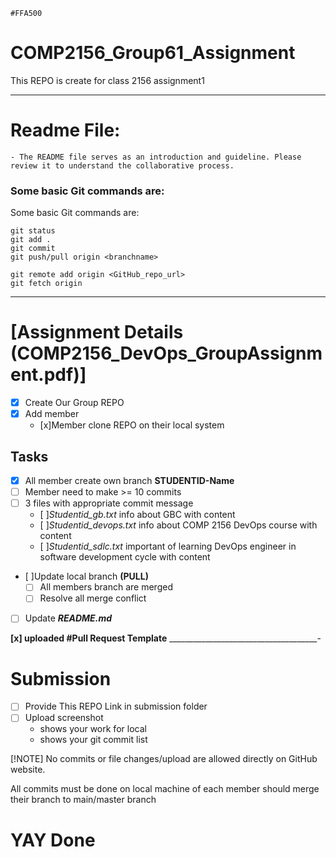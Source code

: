 `#FFA500`
# COMP2156_Group61_Assignment
This REPO is create for class 2156 assignment1
________________________________________________
# Readme File:
    - The README file serves as an introduction and guideline. Please review it to understand the collaborative process.

### Some basic Git commands are:

Some basic Git commands are:
```
git status
git add .
git commit
git push/pull origin <branchname>
```
```
git remote add origin <GitHub_repo_url>
git fetch origin 
```
_______________________________________________
# [Assignment Details (COMP2156_DevOps_GroupAssignment.pdf)]

- [x] Create Our Group REPO
- [x] Add member
    - [x]Member clone REPO on their local system

## Tasks
- [x] All member create own branch **STUDENTID-Name**
- [ ] Member need to make >= 10 commits
- [ ] 3 files with appropriate commit message
    - [ ]*Studentid_gb.txt* info about GBC with content
    - [ ]*Studentid_devops.txt* info about COMP 2156 DevOps course with content
    - [ ]*Studentid_sdlc.txt* important of learning
DevOps engineer in software development cycle with content
- [ ]Update local branch **(PULL)** 
    - [ ] All members branch are merged
    - [ ] Resolve all merge conflict
- [ ] Update **_README.md_**

**[x] uploaded #Pull Request Template**
_____________________________________-
# Submission
- [ ] Provide This REPO Link in submission folder
- [ ] Upload screenshot 
    - shows your work for local
    - shows your git commit list

[!NOTE]
No commits or file changes/upload are allowed directly on GitHub website. 

All commits must be done on local machine of each member should merge their branch to main/master branch


# YAY Done